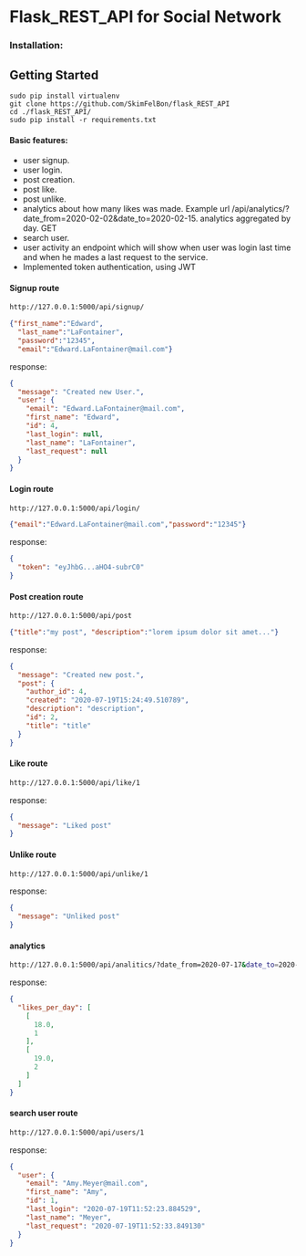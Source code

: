 # Flask_REST_API for Social Network

### Installation:
## Getting Started
```
sudo pip install virtualenv
git clone https://github.com/SkimFelBon/flask_REST_API
cd ./flask_REST_API/
sudo pip install -r requirements.txt
```
#### Basic features:
* user signup.
* user login.
* post creation.
* post like.
* post unlike.
* analytics about how many likes was made. Example url
/api/analytics/?date_from=2020-02-02&date_to=2020-02-15. analytics aggregated by day. GET
* search user.
* user activity an endpoint which will show when user was login last time and when he mades a last request to the service.
* Implemented token authentication, using JWT
#### Signup route
```sh
http://127.0.0.1:5000/api/signup/
```
```json
{"first_name":"Edward",
  "last_name":"LaFontainer",
  "password":"12345",
  "email":"Edward.LaFontainer@mail.com"}
```
response:
```json
{
  "message": "Created new User.",
  "user": {
    "email": "Edward.LaFontainer@mail.com",
    "first_name": "Edward",
    "id": 4,
    "last_login": null,
    "last_name": "LaFontainer",
    "last_request": null
  }
}
```
#### Login route
```sh
http://127.0.0.1:5000/api/login/
```
```json
{"email":"Edward.LaFontainer@mail.com","password":"12345"}
```
response:
```json
{
  "token": "eyJhbG...aHO4-subrC0"
}
```
#### Post creation route
```sh
http://127.0.0.1:5000/api/post
```
```json
{"title":"my post", "description":"lorem ipsum dolor sit amet..."}
```
response:
```json
{
  "message": "Created new post.",
  "post": {
    "author_id": 4,
    "created": "2020-07-19T15:24:49.510789",
    "description": "description",
    "id": 2,
    "title": "title"
  }
}
```

#### Like route
```sh
http://127.0.0.1:5000/api/like/1
```
response:
```json
{
  "message": "Liked post"
}
```
#### Unlike route
```sh
http://127.0.0.1:5000/api/unlike/1
```
response:
```json
{
  "message": "Unliked post"
}
```
#### analytics
```sh
http://127.0.0.1:5000/api/analitics/?date_from=2020-07-17&date_to=2020-07-20
```
response:
```json
{
  "likes_per_day": [
    [
      18.0,
      1
    ],
    [
      19.0,
      2
    ]
  ]
}
```
#### search user route
```sh
http://127.0.0.1:5000/api/users/1
```
response:
```json
{
  "user": {
    "email": "Amy.Meyer@mail.com",
    "first_name": "Amy",
    "id": 1,
    "last_login": "2020-07-19T11:52:23.884529",
    "last_name": "Meyer",
    "last_request": "2020-07-19T11:52:33.849130"
  }
}
```
